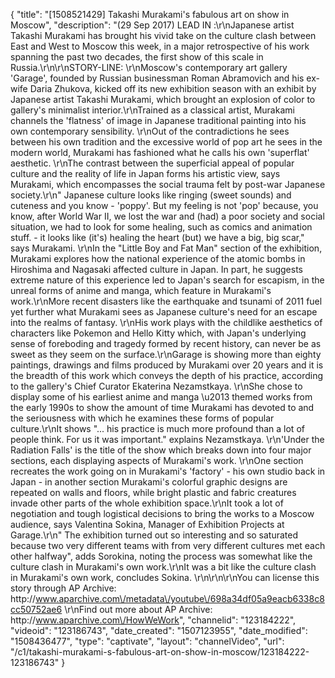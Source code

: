 {
    "title": "[1508521429] Takashi Murakami's fabulous art on show in Moscow",
    "description": "(29 Sep 2017) LEAD IN :\r\nJapanese artist Takashi Murakami has brought his vivid take on the culture clash between East and West to Moscow this week, in a major retrospective of his work spanning the past two decades, the first show of this scale in Russia.\r\n\r\nSTORY-LINE: \r\nMoscow's contemporary art gallery 'Garage',  founded by Russian businessman Roman Abramovich and his ex-wife Daria Zhukova, kicked off its new exhibition season with an  exhibit by Japanese artist Takashi Murakami,  which brought an explosion of color to gallery's minimalist interior.\r\nTrained as a classical artist, Murakami channels the 'flatness' of image in Japanese traditional painting into his own contemporary sensibility. \r\nOut of the contradictions he sees between his own tradition and the excessive world of pop art he sees in the modern world, Murakami has fashioned what he calls his own 'superflat' aesthetic. \r\nThe contrast between the superficial appeal of popular culture  and the reality of life in Japan forms his artistic view, says Murakami, which encompasses the social trauma felt by post-war Japanese society.\r\n\" Japanese culture looks like ringing (sweet sounds) and cuteness and you know  - 'poppy'. But my feeling is not 'pop' because, you know, after World War II, we lost the war and (had) a poor society and social situation, we had to look for some healing, such as comics and animation stuff. - it looks like (it's) healing the heart (but) we have a big, big scar,\" says Murakami. \r\nIn the \"Little Boy and Fat Man\" section of the exhibition,  Murakami explores how the national experience of the atomic bombs in Hiroshima and Nagasaki affected culture in Japan. In part, he suggests extreme nature of this experience led to Japan's search for escapism, in the unreal forms of anime and manga, which feature in Murakami's work.\r\nMore recent disasters like the earthquake and tsunami of 2011 fuel yet further what Murakami sees as Japanese culture's need for an escape into the realms of fantasy. \r\nHis work plays with the childlike aesthetics of characters like Pokemon and Hello Kitty which, with Japan's underlying sense of foreboding and tragedy formed by recent history, can never be as sweet as they seem on the surface.\r\nGarage is showing more than eighty paintings, drawings and films produced by Murakami over 20 years and it is the breadth of this work which conveys the depth of his practice, according to the gallery's Chief Curator Ekaterina Nezamstkaya. \r\nShe chose to display some of his earliest anime and manga \u2013 themed works from the early 1990s to show the amount of time Murakami has devoted to and the seriousness with which he examines these forms of popular culture.\r\nIt shows \"... his practice is much more profound than a lot of people think. For us it was important.\" explains Nezamstkaya. \r\n'Under the Radiation Falls' is the title of the show which breaks down into  four major sections, each displaying aspects of Murakami's work. \r\nOne section recreates the work going on in Murakami's 'factory'  - his own studio back in Japan -  in another section Murakami's colorful graphic designs are repeated on walls and floors, while bright plastic and fabric creatures invade other parts of the whole exhibition space.\r\nIt took a lot of negotiation and tough logistical decisions to bring the works to a Moscow audience, says Valentina Sokina, Manager of Exhibition Projects at Garage.\r\n\" The exhibition turned out so interesting and so saturated because two very different teams with from very different cultures met each other halfway\", adds Sorokina, noting the process was somewhat like the culture clash in Murakami's own work.\r\nIt was a bit like the culture clash in Murakami's own work, concludes Sokina. \r\n\r\n\r\nYou can license this story through AP Archive: http:\/\/www.aparchive.com\/metadata\/youtube\/698a34df05a9eacb6338c8cc50752ae6 \r\nFind out more about AP Archive: http:\/\/www.aparchive.com\/HowWeWork",
    "channelid": "123184222",
    "videoid": "123186743",
    "date_created": "1507123955",
    "date_modified": "1508436477",
    "type": "captivate",
    "layout": "channelVideo",
    "url": "\/c1\/takashi-murakami-s-fabulous-art-on-show-in-moscow\/123184222-123186743"
}